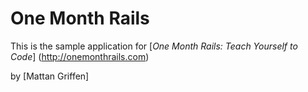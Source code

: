 # One Month Rails

This is the sample application for 
[*One Month Rails: Teach Yourself to Code*]  (http://onemonthrails.com) 

by [Mattan Griffen]
  